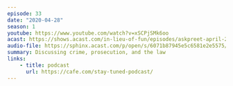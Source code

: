 ```yaml
---
episode: 33
date: "2020-04-28"
season: 1
youtube: https://www.youtube.com/watch?v=xSCPjSMk6oo
acast: https://shows.acast.com/in-lieu-of-fun/episodes/askpreet-april-28-2020
audio-file: https://sphinx.acast.com/p/open/s/6071b87945e5c6581e2e5575/e/611ed6f399109f00160d87d1/media.mp3
summary: Discussing crime, prosecution, and the law
links:
    - title: podcast
      url: https://cafe.com/stay-tuned-podcast/
---
```

